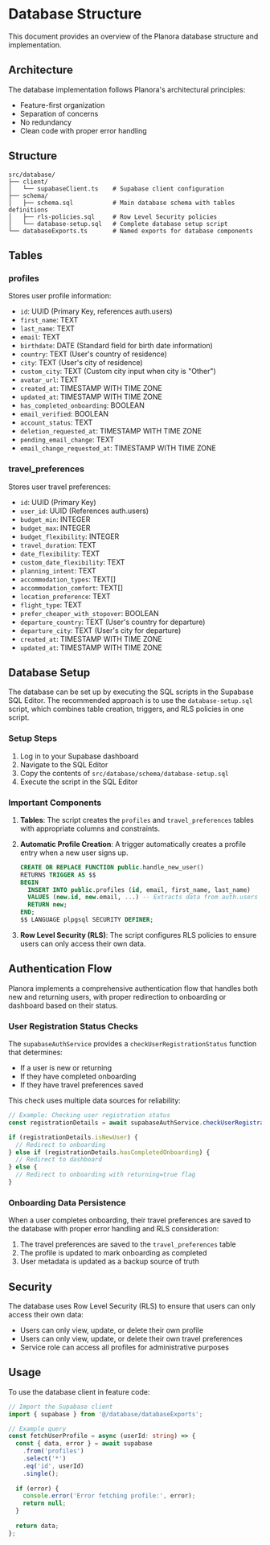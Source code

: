 # Database Structure

This document provides an overview of the Planora database structure and implementation.

## Architecture

The database implementation follows Planora's architectural principles:
- Feature-first organization
- Separation of concerns
- No redundancy
- Clean code with proper error handling

## Structure

```
src/database/
├── client/
│   └── supabaseClient.ts    # Supabase client configuration
├── schema/
│   ├── schema.sql           # Main database schema with tables definitions
│   ├── rls-policies.sql     # Row Level Security policies
│   └── database-setup.sql   # Complete database setup script
└── databaseExports.ts       # Named exports for database components
```

## Tables

### profiles

Stores user profile information:
- `id`: UUID (Primary Key, references auth.users)
- `first_name`: TEXT
- `last_name`: TEXT
- `email`: TEXT
- `birthdate`: DATE (Standard field for birth date information)
- `country`: TEXT (User's country of residence)
- `city`: TEXT (User's city of residence)
- `custom_city`: TEXT (Custom city input when city is "Other")
- `avatar_url`: TEXT
- `created_at`: TIMESTAMP WITH TIME ZONE
- `updated_at`: TIMESTAMP WITH TIME ZONE
- `has_completed_onboarding`: BOOLEAN
- `email_verified`: BOOLEAN
- `account_status`: TEXT
- `deletion_requested_at`: TIMESTAMP WITH TIME ZONE
- `pending_email_change`: TEXT
- `email_change_requested_at`: TIMESTAMP WITH TIME ZONE

### travel_preferences

Stores user travel preferences:
- `id`: UUID (Primary Key)
- `user_id`: UUID (References auth.users)
- `budget_min`: INTEGER
- `budget_max`: INTEGER
- `budget_flexibility`: INTEGER
- `travel_duration`: TEXT
- `date_flexibility`: TEXT
- `custom_date_flexibility`: TEXT
- `planning_intent`: TEXT
- `accommodation_types`: TEXT[]
- `accommodation_comfort`: TEXT[]
- `location_preference`: TEXT
- `flight_type`: TEXT
- `prefer_cheaper_with_stopover`: BOOLEAN
- `departure_country`: TEXT (User's country for departure)
- `departure_city`: TEXT (User's city for departure)
- `created_at`: TIMESTAMP WITH TIME ZONE
- `updated_at`: TIMESTAMP WITH TIME ZONE

## Database Setup

The database can be set up by executing the SQL scripts in the Supabase SQL Editor. The recommended approach is to use the `database-setup.sql` script, which combines table creation, triggers, and RLS policies in one script.

### Setup Steps

1. Log in to your Supabase dashboard
2. Navigate to the SQL Editor
3. Copy the contents of `src/database/schema/database-setup.sql`
4. Execute the script in the SQL Editor

### Important Components

1. **Tables**: The script creates the `profiles` and `travel_preferences` tables with appropriate columns and constraints.

2. **Automatic Profile Creation**: A trigger automatically creates a profile entry when a new user signs up.

   ```sql
   CREATE OR REPLACE FUNCTION public.handle_new_user()
   RETURNS TRIGGER AS $$
   BEGIN
     INSERT INTO public.profiles (id, email, first_name, last_name)
     VALUES (new.id, new.email, ...) -- Extracts data from auth.users
     RETURN new;
   END;
   $$ LANGUAGE plpgsql SECURITY DEFINER;
   ```

3. **Row Level Security (RLS)**: The script configures RLS policies to ensure users can only access their own data.

## Authentication Flow

Planora implements a comprehensive authentication flow that handles both new and returning users, with proper redirection to onboarding or dashboard based on their status.

### User Registration Status Checks

The `supabaseAuthService` provides a `checkUserRegistrationStatus` function that determines:

- If a user is new or returning
- If they have completed onboarding
- If they have travel preferences saved

This check uses multiple data sources for reliability:

```typescript
// Example: Checking user registration status
const registrationDetails = await supabaseAuthService.checkUserRegistrationStatus(userId);

if (registrationDetails.isNewUser) {
  // Redirect to onboarding
} else if (registrationDetails.hasCompletedOnboarding) {
  // Redirect to dashboard
} else {
  // Redirect to onboarding with returning=true flag
}
```

### Onboarding Data Persistence

When a user completes onboarding, their travel preferences are saved to the database with proper error handling and RLS consideration:

1. The travel preferences are saved to the `travel_preferences` table
2. The profile is updated to mark onboarding as completed
3. User metadata is updated as a backup source of truth

## Security

The database uses Row Level Security (RLS) to ensure that users can only access their own data:

- Users can only view, update, or delete their own profile
- Users can only view, update, or delete their own travel preferences
- Service role can access all profiles for administrative purposes

## Usage

To use the database client in feature code:

```typescript
// Import the Supabase client
import { supabase } from '@/database/databaseExports';

// Example query
const fetchUserProfile = async (userId: string) => {
  const { data, error } = await supabase
    .from('profiles')
    .select('*')
    .eq('id', userId)
    .single();
    
  if (error) {
    console.error('Error fetching profile:', error);
    return null;
  }
  
  return data;
};
```

